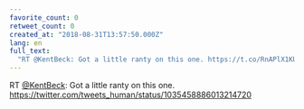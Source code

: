 ```yaml
---
favorite_count: 0
retweet_count: 0
created_at: "2018-08-31T13:57:50.000Z"
lang: en
full_text:
  "RT @KentBeck: Got a little ranty on this one. https://t.co/RnAPlX1KUO"
---
```


RT [@KentBeck](https://twitter.com/KentBeck): Got a little ranty on this one.
<https://twitter.com/tweets_human/status/1035458886013214720>
